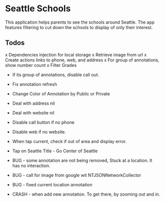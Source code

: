 # Seattle Schools
This application helps parents to see the schools around Seattle. The app features filtering to cut down the schools to display of only their interest.

## Todos
x Dependencies injection for local storage
x Retrieve image from url
x Create actions links to phone, web, and address
x For group of annotations, show number count
x Filter Grades

- If its group of annotations, disable call out.
- Fix annotation refresh
- Change Color of Annotation by Public or Private
- Deal with address nil
- Deal with website nil
- Disable call button if no phone
- Disable web if no website.
- When tap current, check if out of area and display error.
- Tap on Seattle Title - Go Center of Seattle

- BUG - some annotation are not being removed, Stuck at a location. It has no interaction.
- BUG - call for image from google wit NTJSONNetworkCollector
- BUG - fixed current location annotation
- CRASH - when add new annotation. To get there, by zooming out and in.
